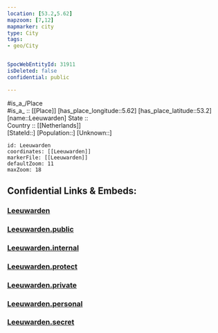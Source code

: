 ```yaml
---
location: [53.2,5.62] 
mapzoom: [7,12] 
mapmarker: city 
type: City
tags:
- geo/City


SpocWebEntityId: 31911
isDeleted: false
confidential: public

---
```

#is_a_/Place  
#is_a_ :: [[Place]] 
[has_place_longitude::5.62] 
[has_place_latitude::53.2] 
[name::Leeuwarden] 
State ::  
Country :: [[Netherlands]]  
[StateId::] 
[Population::] 
[Unknown::] 


```leaflet
id: Leeuwarden
coordinates: [[Leeuwarden]] 
markerFile: [[Leeuwarden]] 
defaultZoom: 11 
maxZoom: 18
```


## Confidential Links & Embeds: 

### [Leeuwarden](/_Standards/Earth/Continent/Europe/Europe~West/Netherlands/Provinces~Netherlands/Friesland/City/Leeuwarden.md) 

### [Leeuwarden.public](/_public/Earth/Continent/Europe/Europe~West/Netherlands/Provinces~Netherlands/Friesland/City/Leeuwarden.public.md) 

### [Leeuwarden.internal](/_internal/Earth/Continent/Europe/Europe~West/Netherlands/Provinces~Netherlands/Friesland/City/Leeuwarden.internal.md) 

### [Leeuwarden.protect](/_protect/Earth/Continent/Europe/Europe~West/Netherlands/Provinces~Netherlands/Friesland/City/Leeuwarden.protect.md) 

### [Leeuwarden.private](/_private/Earth/Continent/Europe/Europe~West/Netherlands/Provinces~Netherlands/Friesland/City/Leeuwarden.private.md) 

### [Leeuwarden.personal](/_personal/Earth/Continent/Europe/Europe~West/Netherlands/Provinces~Netherlands/Friesland/City/Leeuwarden.personal.md) 

### [Leeuwarden.secret](/_secret/Earth/Continent/Europe/Europe~West/Netherlands/Provinces~Netherlands/Friesland/City/Leeuwarden.secret.md)

